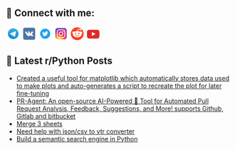 ## 🔎 Connect with me:
[<img src="https://github.com/bullbesh/bullbesh/blob/main/images/Telegram.png" width="32" height="32" />](https://t.me/bullbesh)
[<img src="https://github.com/bullbesh/bullbesh/blob/main/images/VK.png" width="32" height="32" />](https://vk.com/bullbesh)
[<img src="https://github.com/bullbesh/bullbesh/blob/main/images/Twitter.png" width="32" height="32" />](https://twitter.com/bullbesh1)
[<img src="https://github.com/bullbesh/bullbesh/blob/main/images/Instagram.png" width="32" height="32" />](https://www.instagram.com/bullbesh)
[<img src="https://github.com/bullbesh/bullbesh/blob/main/images/Reddit.png" width="32" height="32" />](https://www.reddit.com/user/bullbesh)
[<img src="https://github.com/bullbesh/bullbesh/blob/main/images/YouTube.png" width="32" height="32" />](https://www.youtube.com/channel/UCtfjRs6uzgq5mfm8S06WTcg)

## 📕 Latest r/Python Posts
<!-- BLOG-POST-LIST:START -->
- [Created a useful tool for matplotlib which automatically stores data used to make plots and auto-generates a script to recreate the plot for later fine-tuning](https://www.reddit.com/r/Python/comments/15507sx/created_a_useful_tool_for_matplotlib_which/)
- [PR-Agent: An open-source AI-Powered 🤖 Tool for Automated Pull Request Analysis, Feedback, Suggestions, and More! supports Github, Gitlab and bitbucket](https://www.reddit.com/r/Python/comments/154zxtx/pragent_an_opensource_aipowered_tool_for/)
- [Merge 3 sheets](https://www.reddit.com/r/Python/comments/154yg06/merge_3_sheets/)
- [Need help with json/csv to vtr converter](https://www.reddit.com/r/Python/comments/154wusv/need_help_with_jsoncsv_to_vtr_converter/)
- [Build a semantic search engine in Python](https://www.reddit.com/r/Python/comments/154vk89/build_a_semantic_search_engine_in_python/)
<!-- BLOG-POST-LIST:END -->
